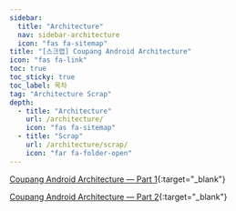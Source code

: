 ```yaml
---
sidebar:
  title: "Architecture"
  nav: sidebar-architecture
  icon: "fas fa-sitemap"
title: "[스크랩] Coupang Android Architecture"
icon: "fas fa-link"
toc: true
toc_sticky: true
toc_label: 목차
tag: "Architecture Scrap"
depth:
  - title: "Architecture"
    url: /architecture/
    icon: "fas fa-sitemap"
  - title: "Scrap"
    url: /architecture/scrap/
    icon: "far fa-folder-open"
---
```

[<i class="fas fa-link"></i> Coupang Android Architecture — Part 1](https://medium.com/coupang-tech/coupang-android-architecture-part-1-10be2ce231ac){:target="_blank"}  

[<i class="fas fa-link"></i> Coupang Android Architecture — Part 2](https://medium.com/coupang-tech/coupang-android-architecture-part-2-3448d8f1099b){:target="_blank"}
